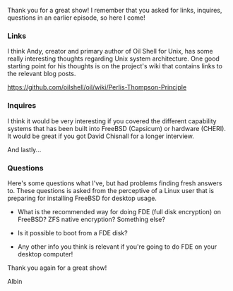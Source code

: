 Thank you for a great show! I remember that you asked for links, inquires, questions in an earlier episode, so here I come!

### Links

I think Andy, creator and primary author of Oil Shell for Unix, has some really interesting thoughts regarding Unix system architecture. One good starting point for his thoughts is on the project's wiki that contains links to the relevant blog posts.

https://github.com/oilshell/oil/wiki/Perlis-Thompson-Principle

### Inquires

I think it would be very interesting if you covered the different capability systems that has been built into FreeBSD (Capsicum) or hardware (CHERI). It would be great if you got David Chisnall for a longer interview.

And lastly...

### Questions

Here's some questions what I've, but had problems finding fresh answers to. These questions is asked from the perceptive of a Linux user that is preparing for installing FreeBSD for desktop usage.

- What is the recommended way for doing FDE (full disk encryption) on FreeBSD? ZFS native encryption? Something else?

- Is it possible to boot from a FDE disk?

- Any other info you think is relevant if you're going to do FDE on your desktop computer!

Thank you again for a great show!

Albin
